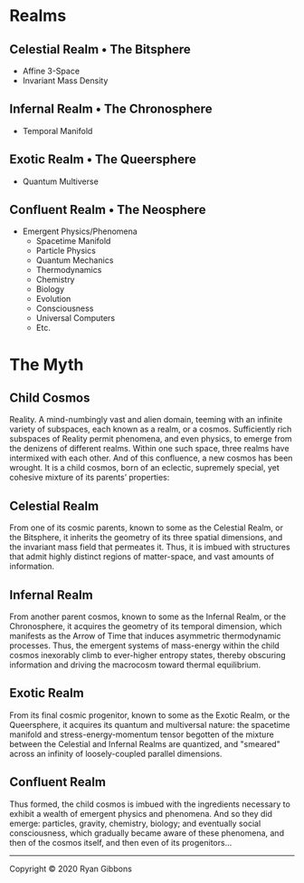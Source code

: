 # Realms
  
## Celestial Realm &bull; The Bitsphere
  
- Affine 3-Space
- Invariant Mass Density
  
## Infernal Realm &bull; The Chronosphere 
  
- Temporal Manifold
  
## Exotic Realm &bull; The Queersphere
  
- Quantum Multiverse
  
## Confluent Realm &bull; The Neosphere
  
- Emergent Physics/Phenomena
  - Spacetime Manifold
  - Particle Physics
  - Quantum Mechanics
  - Thermodynamics	
  - Chemistry
  - Biology
  - Evolution
  - Consciousness
  - Universal Computers
  - Etc.
  
# The Myth
  
## Child Cosmos
  
Reality. A mind-numbingly vast and alien domain, teeming with an infinite variety of subspaces, each known as a realm, or a cosmos. Sufficiently rich subspaces of Reality permit phenomena, and even physics, to emerge from the denizens of different realms. Within one such space, three realms have intermixed with each other. And of this confluence, a new cosmos has been wrought. It is a child cosmos, born of an eclectic, supremely special, yet cohesive mixture of its parents’ properties:
  
## Celestial Realm
  
From one of its cosmic parents, known to some as the Celestial Realm, or the Bitsphere, it inherits the geometry of its three spatial dimensions, and the invariant mass field that permeates it. Thus, it is imbued with structures that admit highly distinct regions of matter-space, and vast amounts of information.
  
## Infernal Realm
  
From another parent cosmos, known to some as the Infernal Realm, or the Chronosphere, it acquires the geometry of its temporal dimension, which manifests as the Arrow of Time that induces asymmetric thermodynamic processes. Thus, the emergent systems of mass-energy within the child cosmos inexorably climb to ever-higher entropy states, thereby obscuring information and driving the macrocosm toward thermal equilibrium.
  
## Exotic Realm
  
From its final cosmic progenitor, known to some as the Exotic Realm, or the Queersphere, it acquires its quantum and multiversal nature: the spacetime manifold and stress-energy-momentum tensor begotten of the mixture between the Celestial and Infernal Realms are quantized, and "smeared" across an infinity of loosely-coupled parallel dimensions.  
  
## Confluent Realm
Thus formed, the child cosmos is imbued with the ingredients necessary to exhibit a wealth of emergent physics and phenomena. And so they did emerge: particles, gravity, chemistry, biology; and eventually social consciousness, which gradually became aware of these phenomena, and then of the cosmos itself, and then even of its progenitors...
  
------
Copyright © 2020 Ryan Gibbons  
